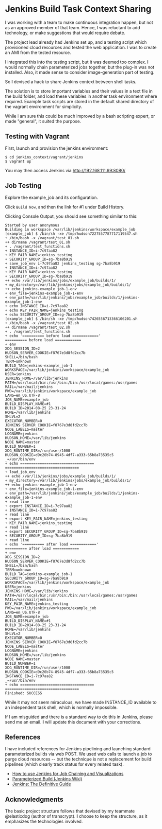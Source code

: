 Jenkins Build Task Context Sharing
==================================

I was working with a team to make continuous integration happen, but not as an approved member of that team. Hence, I was reluctant to add technology, or make suggestions that would require debate.

The project lead already had Jenkins set up, and a testing script which provisioned cloud resources and tested the web application. I was to create an AMI from the tested resource.

I integrated this into the testing script, but it was deemed too complex. I would normally chain parameterized jobs together, but the plug-in was not installed. Also, it made sense to consider image-generation part of testing.

So I devised a hack to share Jenkins context between shell tasks.

The solution is to store important variables and their values in a text file in the build folder, and load these variables in another task environment where required. Example task scripts are stored in the default shared directory of the vagrant environment for simplicity.


While I am sure this could be much improved by a bash scripting expert, or made "general", it suited the purpose.


Testing with Vagrant
--------------------

First, launch and provision the jenkins environment:

    $ cd jenkins_context/vagrant/jenkins
    $ vagrant up

You may then access Jenkins via http://192.168.111.99:8080/


Job Testing
-----------

Explore the example_job and its configuration.

Click `Build Now`, and then the link for #1 under Build History.

Clicking Console Output, you should see something similar to this:

```
Started by user anonymous
Building in workspace /var/lib/jenkins/workspace/example_job
[example_job] $ /bin/sh -xe /tmp/hudson7227557787717119547.sh
+ /bin/bash -x /vagrant/test_01.sh
++ dirname /vagrant/test_01.sh
+ . /vagrant/test_functions.sh
+ INSTANCE_ID=i-7c97aa82
+ KEY_PAIR_NAME=jenkins_testing
+ SECURITY_GROUP_ID=sg-7ba8b919
+ save_job_env i-7c97aa82 jenkins_testing sg-7ba8b919
+ INSTANCE_ID=i-7c97aa82
+ KEY_PAIR_NAME=jenkins_testing
+ SECURITY_GROUP_ID=sg-7ba8b919
++ echo /var/lib/jenkins/jobs/example_job/builds/1/
+ my_directory=/var/lib/jenkins/jobs/example_job/builds/1/
++ echo jenkins-example_job-1-env
+ env_file=jenkins-example_job-1-env
+ env_path=/var/lib/jenkins/jobs/example_job/builds/1/jenkins-example_job-1-env
+ echo INSTANCE_ID=i-7c97aa82
+ echo KEY_PAIR_NAME=jenkins_testing
+ echo SECURITY_GROUP_ID=sg-7ba8b919
[example_job] $ /bin/sh -xe /tmp/hudson7426556713366106201.sh
+ /bin/bash -x /vagrant/test_02.sh
++ dirname /vagrant/test_02.sh
+ . /vagrant/test_functions.sh
+ echo '========== before load ============'
========== before load ============
+ env
XDG_SESSION_ID=2
HUDSON_SERVER_COOKIE=f8767e3d8fd2cc7b
SHELL=/bin/bash
TERM=unknown
BUILD_TAG=jenkins-example_job-1
WORKSPACE=/var/lib/jenkins/workspace/example_job
USER=jenkins
JENKINS_HOME=/var/lib/jenkins
PATH=/usr/local/bin:/usr/bin:/bin:/usr/local/games:/usr/games
MAIL=/var/mail/jenkins
PWD=/var/lib/jenkins/workspace/example_job
LANG=en_US.UTF-8
JOB_NAME=example_job
BUILD_DISPLAY_NAME=#1
BUILD_ID=2014-08-25_23-31-24
HOME=/var/lib/jenkins
SHLVL=2
EXECUTOR_NUMBER=0
JENKINS_SERVER_COOKIE=f8767e3d8fd2cc7b
NODE_LABELS=master
LOGNAME=jenkins
HUDSON_HOME=/var/lib/jenkins
NODE_NAME=master
BUILD_NUMBER=1
XDG_RUNTIME_DIR=/run/user/1000
HUDSON_COOKIE=d9c20b74-8945-4df7-a333-65b8a73535c5
_=/usr/bin/env
+ echo ==================================
==================================
+ load_job_env
++ echo /var/lib/jenkins/jobs/example_job/builds/1/
+ my_directory=/var/lib/jenkins/jobs/example_job/builds/1/
++ echo jenkins-example_job-1-env
+ env_file=jenkins-example_job-1-env
+ env_path=/var/lib/jenkins/jobs/example_job/builds/1/jenkins-example_job-1-env
+ read line
+ export INSTANCE_ID=i-7c97aa82
+ INSTANCE_ID=i-7c97aa82
+ read line
+ export KEY_PAIR_NAME=jenkins_testing
+ KEY_PAIR_NAME=jenkins_testing
+ read line
+ export SECURITY_GROUP_ID=sg-7ba8b919
+ SECURITY_GROUP_ID=sg-7ba8b919
+ read line
+ echo '========== after load ============'
========== after load ============
+ env
XDG_SESSION_ID=2
HUDSON_SERVER_COOKIE=f8767e3d8fd2cc7b
SHELL=/bin/bash
TERM=unknown
BUILD_TAG=jenkins-example_job-1
SECURITY_GROUP_ID=sg-7ba8b919
WORKSPACE=/var/lib/jenkins/workspace/example_job
USER=jenkins
JENKINS_HOME=/var/lib/jenkins
PATH=/usr/local/bin:/usr/bin:/bin:/usr/local/games:/usr/games
MAIL=/var/mail/jenkins
KEY_PAIR_NAME=jenkins_testing
PWD=/var/lib/jenkins/workspace/example_job
LANG=en_US.UTF-8
JOB_NAME=example_job
BUILD_DISPLAY_NAME=#1
BUILD_ID=2014-08-25_23-31-24
HOME=/var/lib/jenkins
SHLVL=2
EXECUTOR_NUMBER=0
JENKINS_SERVER_COOKIE=f8767e3d8fd2cc7b
NODE_LABELS=master
LOGNAME=jenkins
HUDSON_HOME=/var/lib/jenkins
NODE_NAME=master
BUILD_NUMBER=1
XDG_RUNTIME_DIR=/run/user/1000
HUDSON_COOKIE=d9c20b74-8945-4df7-a333-65b8a73535c5
INSTANCE_ID=i-7c97aa82
_=/usr/bin/env
+ echo ==================================
==================================
Finished: SUCCESS
```

While it may not seem miraculous, we have made INSTANCE_ID available to an independent task shell, which is normally impossible.

If I am misguided and there is a standard way to do this in Jenkins, please send me an email. I will update this document with your corrections.


References
----------

I have included references for Jenkins pipelining and launching standard parameterized builds via web POST. We used web calls to launch a job to purge cloud resources -- but the technique is not a replacement for build pipelines (which clearly track status for every related task).

* [How to use Jenkins for Job Chaining and Visualizations](http://zeroturnaround.com/rebellabs/how-to-use-jenkins-for-job-chaining-and-visualizations/)
* [Parameterized Build (Jenkins Wiki)](https://wiki.jenkins-ci.org/display/JENKINS/Parameterized+Build)
* [Jenkins: The Definitive Guide](http://shop.oreilly.com/product/0636920010326.do)


Acknowledgments
---------------

The basic project structure follows that devised by my teammate @elasticdog (author of transcrypt). I choose to keep the structure, as it emphasizes the technologies involved.
